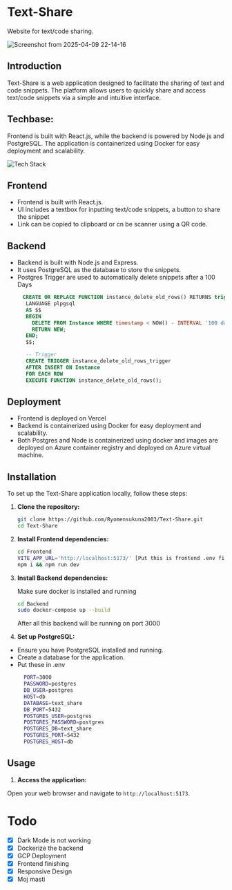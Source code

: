 # Text-Share

Website for text/code sharing.

![Screenshot from 2025-04-09 22-14-16](https://github.com/user-attachments/assets/93a6b67b-ed35-4e1c-b571-2ed175b5cec2)


## Introduction

Text-Share is a web application designed to facilitate the sharing of text and code snippets. The platform allows users to quickly share and access text/code snippets via a simple and intuitive interface.

## Techbase:

Frontend is built with React.js, while the backend is powered by Node.js and PostgreSQL. The application is containerized using Docker for easy deployment and scalability.

<img src="https://skillicons.dev/icons?i=react,nodejs,postgres,tailwind,docker,azure&theme=dark" alt="Tech Stack" />

## Frontend

- Frontend is built with React.js.
- UI includes a textbox for inputting text/code snippets, a button to
  share the snippet
- Link can be copied to clipboard or cn be scanner using a QR code.

## Backend

- Backend is built with Node.js and Express.
- It uses PostgreSQL as the database to store the snippets.
- Postgres Trigger are used to automatically delete snippets after a 100 Days

```sql
     CREATE OR REPLACE FUNCTION instance_delete_old_rows() RETURNS trigger
      LANGUAGE plpgsql
      AS $$
      BEGIN
        DELETE FROM Instance WHERE timestamp < NOW() - INTERVAL '100 days';
        RETURN NEW;
      END;
      $$;

      -- Trigger
      CREATE TRIGGER instance_delete_old_rows_trigger
      AFTER INSERT ON Instance
      FOR EACH ROW
      EXECUTE FUNCTION instance_delete_old_rows();
```

## Deployment

- Frontend is deployed on Vercel
- Backend is containerized using Docker for easy deployment and scalability.
- Both Postgres and Node is containerized using docker and images are deployed on Azure container registry and deployed on Azure virtual machine.

## Installation

To set up the Text-Share application locally, follow these steps:

1. **Clone the repository:**

   ```sh
   git clone https://github.com/Ryomensukuna2003/Text-Share.git
   cd Text-Share
   ```

2. **Install Frontend dependencies:**
   ```sh
   cd Frontend
   VITE_APP_URL='http://localhost:5173/' [Put this is frontend .env file]
   npm i && npm run dev
   ```
3. **Install Backend dependencies:**

   Make sure docker is installed and running

   ```sh
   cd Backend
   sudo docker-compose up --build
   ```

   After all this backend will be running on port 3000

4. **Set up PostgreSQL:**

- Ensure you have PostgreSQL installed and running.
- Create a database for the application.
- Put these in .env
  ```sh
    PORT=3000
    PASSWORD=postgres
    DB_USER=postgres
    HOST=db
    DATABASE=text_share
    DB_PORT=5432
    POSTGRES_USER=postgres
    POSTGRES_PASSWORD=postgres
    POSTGRES_DB=text_share
    POSTGRES_PORT=5432
    POSTGRES_HOST=db
  ```

## Usage

1. **Access the application:**

Open your web browser and navigate to `http://localhost:5173`.

# Todo

- [x] Dark Mode is not working
- [x] Dockerize the backend
- [x] GCP Deployment
- [x] Frontend finishing
- [x] Responsive Design
- [x] Moj masti
